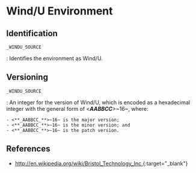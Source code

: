 # Wind/U Environment

## Identification

`_WINDU_SOURCE`

:   Identifies the environment as Wind/U.

## Versioning

`_WINDU_SOURCE`

:   An integer for the version of Wind/U, which is encoded as a hexadecimal integer with the general form of <**_AABBCC_**>~16~, where:

    - <**_AABBCC_**>~16~ is the major version;
    - <**_AABBCC_**>~16~ is the minor version; and
    - <**_AABBCC_**>~16~ is the patch version.

## References

- <http://en.wikipedia.org/wiki/Bristol_Technology_Inc.>{:target="_blank"}
